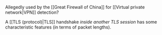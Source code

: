 Allegedly used by the [[Great Firewall of China]] for [[Virtual private network|VPN]] detection?

A [[TLS (protocol)|TLS]] handshake *inside another TLS session* has some characteristic features (in terms of packet lengths).